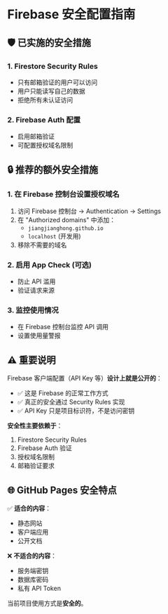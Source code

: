 # Firebase 安全配置指南

## 🛡️ 已实施的安全措施

### 1. Firestore Security Rules
- 只有邮箱验证的用户可以访问
- 用户只能读写自己的数据
- 拒绝所有未认证访问

### 2. Firebase Auth 配置
- 启用邮箱验证
- 可配置授权域名限制

## 🔒 推荐的额外安全措施

### 1. 在 Firebase 控制台设置授权域名
1. 访问 Firebase 控制台 -> Authentication -> Settings
2. 在 "Authorized domains" 中添加：
   - `jiangjianghong.github.io`
   - `localhost` (开发用)
3. 移除不需要的域名

### 2. 启用 App Check (可选)
- 防止 API 滥用
- 验证请求来源

### 3. 监控使用情况
- 在 Firebase 控制台监控 API 调用
- 设置使用量警报

## ⚠️ 重要说明

Firebase 客户端配置（API Key 等）**设计上就是公开的**：
- ✅ 这是 Firebase 的正常工作方式
- ✅ 真正的安全通过 Security Rules 实现
- ✅ API Key 只是项目标识符，不是访问密钥

**安全性主要依赖于**：
1. Firestore Security Rules
2. Firebase Auth 验证
3. 授权域名限制
4. 邮箱验证要求

## 🌐 GitHub Pages 安全特点

✅ **适合的内容**：
- 静态网站
- 客户端应用
- 公开文档

❌ **不适合的内容**：
- 服务端密钥
- 数据库密码
- 私有 API Token

当前项目使用方式是**安全的**。
